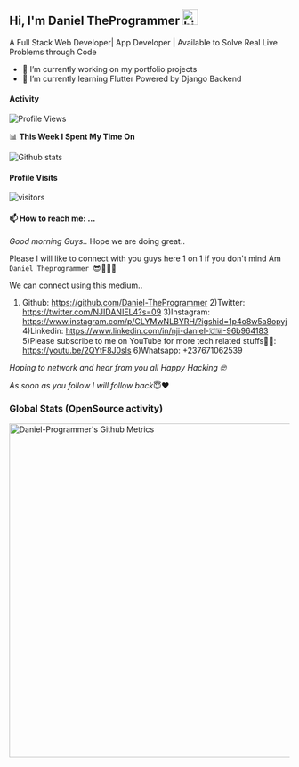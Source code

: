  ## Hi, I'm Daniel TheProgrammer <img src="https://user-images.githubusercontent.com/1303154/88677602-1635ba80-d120-11ea-84d8-d263ba5fc3c0.gif" width="28px" alt="hi">

 A Full Stack Web Developer| App Developer | Available to Solve Real Live Problems through Code
- 🔭 I’m currently working on my portfolio projects
- 🌱 I’m currently learning Flutter Powered by Django Backend

#### Activity
<!--START_SECTION:waka-->
![Profile Views](http://img.shields.io/badge/Profile%20Views-25-blue)

📊 **This Week I Spent My Time On** 




<!--END_SECTION:waka-->


![Github stats](https://github-readme-stats.vercel.app/api?username=Daniel-TheProgrammer&theme=vue&show_icons=true&count_private=true)
 
 #### Profile Visits 

![visitors](https://visitor-badge.glitch.me/badge?page_id=Daniel-TheProgrammer)

#### 📫 How to reach me: ...
*Good morning Guys..*
Hope we are doing great..

Please I will like to connect with you guys here 1 on 1 if you don't mind
Am ```Daniel Theprogrammer ```😎👨🏾‍💻

We can connect using this medium..

1) Github: https://github.com/Daniel-TheProgrammer
2)Twitter: https://twitter.com/NJIDANIEL4?s=09
3)Instagram: https://www.instagram.com/p/CLYMwNLBYRH/?igshid=1p4o8w5a8opyj
4)Linkedin: https://www.linkedin.com/in/nji-daniel-🇨🇲-96b964183
5)Please subscribe to me on YouTube for more tech related stuffs🙏🏾: https://youtu.be/2QYtF8J0sls
6)Whatsapp: +237671062539


*Hoping to network and hear from you all*
*Happy Hacking 🤓*

*As soon as you follow I will follow back*😇❤️



### Global Stats (OpenSource activity)
<p>
    <img width="600"  
         src="https://metrics.lecoq.io/Daniel-TheProgrammer?id=Daniel-TheProgrammer" 
         alt="Daniel-Programmer's Github Metrics"
    />
</p>


